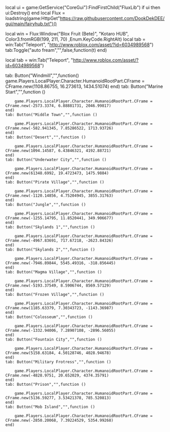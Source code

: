 local ui = game:GetService("CoreGui"):FindFirstChild("FluxLib")
if ui then
    ui:Destroy()
end
local Flux = loadstring(game:HttpGet"https://raw.githubusercontent.com/DookDekDEE/gui/main/fairyhub.txt")()

local win = Flux:Window("Blox Fruit (Bete)", "Kotaro HUB", Color3.fromRGB(199, 211, 70) ,Enum.KeyCode.RightAlt)
local tab = win:Tab("Teleport", "http://www.roblox.com/asset/?id=6034989568")
tab:Toggle("auto fream","",false,function(t)
end)

local tab = win:Tab("Teleport", "http://www.roblox.com/asset/?id=6034989568")

tab: Button("Windmill","",function()
                game.Players.LocalPlayer.Character.HumanoidRootPart.CFrame = CFrame.new(1108.86755, 16.273613, 1434.51074)
    end)
    tab: Button("Marine Start","",function ()

        game.Players.LocalPlayer.Character.HumanoidRootPart.CFrame = CFrame.new(-2573.3374, 6.88881731, 2046.99817)
    end) 
    tab: Button("Middle Town","",function ()

        game.Players.LocalPlayer.Character.HumanoidRootPart.CFrame = CFrame.new(-582.941345, 7.85286522, 1713.93726)
    end) 
    tab: Button("Desert","",function ()

        game.Players.LocalPlayer.Character.HumanoidRootPart.CFrame = CFrame.new(1094.14587, 6.43846321, 4192.88721)
    end) 
    tab: Button("Underwater City","",function ()

        game.Players.LocalPlayer.Character.HumanoidRootPart.CFrame = CFrame.new(61348.6992, 19.4723473, 1475.9884)
    end)
    tab: Button("Pirate Village","",function ()

        game.Players.LocalPlayer.Character.HumanoidRootPart.CFrame = CFrame.new(-1120.14856, 4.75204945, 3855.31763)
    end)
    tab: Button("Jungle","",function ()

        game.Players.LocalPlayer.Character.HumanoidRootPart.CFrame = CFrame.new(-1255.14795, 11.8520441, 349.906677)
    end)
    tab: Button("Skylands 1","",function ()

        game.Players.LocalPlayer.Character.HumanoidRootPart.CFrame = CFrame.new(-4967.83691, 717.67218, -2623.84326)
    end)
    tab: Button("Skylands 2","",function ()

        game.Players.LocalPlayer.Character.HumanoidRootPart.CFrame = CFrame.new(-7946.89844, 5545.49316, -318.856445)
    end)
    tab: Button("Magma Village","",function ()

        game.Players.LocalPlayer.Character.HumanoidRootPart.CFrame = CFrame.new(-5193.37549, 8.5906744, 8569.57129)
    end)
    tab: Button("Frozen Village","",function ()

        game.Players.LocalPlayer.Character.HumanoidRootPart.CFrame = CFrame.new(1185.63379, 7.30343723, -1143.36987)
    end)
    tab: Button("Colosseum","",function ()

        game.Players.LocalPlayer.Character.HumanoidRootPart.CFrame = CFrame.new(-1332.94006, 7.28907108, -2896.56055)
    end)
    tab: Button("Fountain City","",function ()

        game.Players.LocalPlayer.Character.HumanoidRootPart.CFrame = CFrame.new(5158.63184, 4.50128746, 4028.94678)
    end)
    tab: Button("Military Frotress","",function ()

        game.Players.LocalPlayer.Character.HumanoidRootPart.CFrame = CFrame.new(-4828.9751, 20.652029, 4374.35791)
    end)
    tab: Button("Prison","",function ()

        game.Players.LocalPlayer.Character.HumanoidRootPart.CFrame = CFrame.new(5136.59277, 3.53421378, 785.520813)
    end)
    tab: Button("Mob Island","",function ()

        game.Players.LocalPlayer.Character.HumanoidRootPart.CFrame = CFrame.new(-2850.20068, 7.39224529, 5354.99268)
    end)
